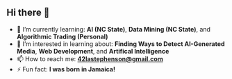## Hi there 👋

- 🌱 I’m currently learning: **AI (NC State)**, **Data Mining (NC State)**, and **Algorithmic Trading (Personal)**
- 👯 I’m interested in learning about: **Finding Ways to Detect AI-Generated Media**, **Web Development**, and **Artifical Intelligence**
- 📫 How to reach me: **[42lastephenson@gmail.com](mailto:42lastephenson@gmail.com)**
- ⚡ Fun fact: **I was born in Jamaica!**

<!--
[TODO] 
ADD SECTION THAT SAYS SOME OF MY REPOS ARE PRIVATE, IF YOU ARE INTERESTED IN SEEING ANY LISTED BELOW FEEL FREE TO REACH OUT
- honeypot
- twitter-like clone
- etc..
If you are seeing this message and are interested, also feel free to reach out lol.

- 🔭 I’m currently working on ...
- 🤔 I’m looking for help with ...
- 💬 Ask me about ...
- 😄 Pronouns: ...
-->
